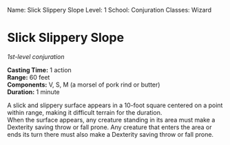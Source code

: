 Name: Slick Slippery Slope
Level: 1
School: Conjuration
Classes: Wizard

# Slick Slippery Slope
_1st-level conjuration_

**Casting Time:** 1 action    
**Range:** 60 feet    
**Components:** V, S, M (a morsel of pork rind or butter)    
**Duration:** 1 minute 

A slick and slippery surface appears in a 10-foot square centered on a point within range, making it difficult terrain for the duration.    
When the surface appears, any creature standing in its area must make a Dexterity saving throw or fall prone. Any creature that enters the area or ends its turn there must also make a Dexterity saving throw or fall prone.